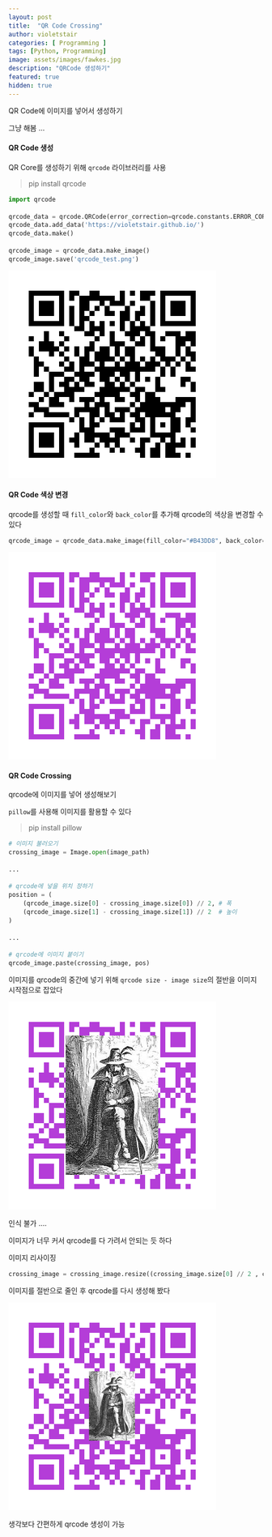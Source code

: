 ```yaml
---
layout: post
title:  "QR Code Crossing"
author: violetstair
categories: [ Programming ]
tags: [Python, Programming]
image: assets/images/fawkes.jpg
description: "QRCode 생성하기"
featured: true
hidden: true
---
```

QR Code에 이미지를 넣어서 생성하기

그냥 해봄 ...

#### QR Code 생성

QR Core를 생성하기 위해 `qrcode` 라이브러리를 사용

> pip install qrcode

```python
import qrcode

qrcode_data = qrcode.QRCode(error_correction=qrcode.constants.ERROR_CORRECT_H)
qrcode_data.add_data('https://violetstair.github.io/')
qrcode_data.make()

qrcode_image = qrcode_data.make_image()
qrcode_image.save('qrcode_test.png')
```

![qrcode](/assets/images/qrcode/qrcode.png)

#### QR Code 색상 변경

qrcode를 생성할 때 `fill_color`와 `back_color`를 추가해 qrcode의 색상을 변경할 수 있다

```python
qrcode_image = qrcode_data.make_image(fill_color="#B43DD8", back_color="white")
```

![qrcode_color](/assets/images/qrcode/qrcode_color.png)


#### QR Code Crossing

qrcode에 이미지를 넣어 생성해보기

`pillow`를 사용해 이미지를 활용할 수 있다

> pip install pillow

```python
# 이미지 불러오기
crossing_image = Image.open(image_path)

...

# qrcode에 넣을 위치 정하기
position = (
    (qrcode_image.size[0] - crossing_image.size[0]) // 2, # 폭
    (qrcode_image.size[1] - crossing_image.size[1]) // 2  # 높이
)

...

# qrcode에 이미지 붙이기
qrcode_image.paste(crossing_image, pos)
```

이미지를 qrcode의 중간에 넣기 위해 `qrcode size - image size`의 절반을 이미지 시작점으로 잡았다

![qrcode_non_resize](/assets/images/qrcode/qrcode_non_resize.png)

인식 불가 .... 

이미지가 너무 커서 qrcode를 다 가려서 안되는 듯 하다

이미지 리사이징

```python
crossing_image = crossing_image.resize((crossing_image.size[0] // 2 , crossing_image.size[1] // 2))
```

이미지를 절반으로 줄인 후 qrcode를 다시 생성해 봤다

![qrcode_resize](/assets/images/qrcode/qrcode_resize.png)

생각보다 간편하게 qrcode 생성이 가능
